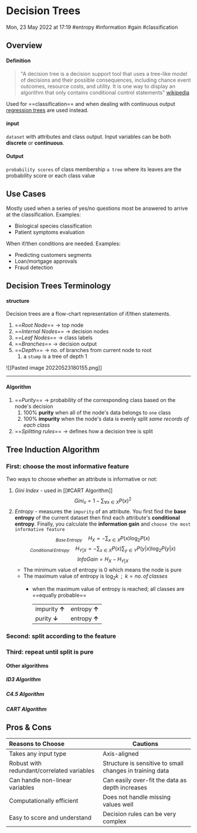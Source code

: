 # Decision Trees
Mon, 23 May 2022 at 17:19
#entropy #information #gain #classification
## Overview
#### Definition
> "A decision tree is a decision support tool that uses a tree-like model of decisions and their possible consequences, including chance event outcomes, resource costs, and utility. It is one way to display an algorithm that only contains conditional control statements" [wikipedia](https://en.wikipedia.org/wiki/Decision_tree#:~:text=A%20decision%20tree%20is%20a,only%20contains%20conditional%20control%20statements.)


Used for ==classification==  and when dealing with continuous output [regression trees](https://medium.com/analytics-vidhya/regression-trees-decision-tree-for-regression-machine-learning-e4d7525d8047#:~:text=A%20regression%20tree%20is%20basically,outputs%20instead%20of%20discrete%20outputs.)  are used instead.
#### input
`dataset` with attributes and class output. Input variables can be both **discrete** or **continuous**.
#### Output 
`probability scores` of class membership
`a tree` where its leaves are the probability score or each class value

## Use Cases
Mostly used when a series of yes/no questions most be answered to arrive at the classification.  Examples:
- Biological species classification
- Patient symptoms evaluation

When if/then conditions are needed.  Examples:
- Predicting customers segments
- Loan/mortgage approvals
- Fraud detection 
## Decision Trees Terminology
#### structure
Decision trees are a flow-chart representation of if/then statements.
1. ==*Root Node*== &rarr; top node
2. ==*Internal Nodes*== &rarr; decision nodes
3. ==*Leaf Nodes*== &rarr; class labels
4. ==*Branches*== &rarr; decision output
5. ==*Depth*== &rarr; no. of branches from current node to root 
	1. a `stump` is a tree of depth 1

> 
![[Pasted image 20220523180155.png]]

---
#### Algorithm 
1. ==*Purity*== &rarr; probability of the corresponding class based on the node's decision
	1. 100% **purity** when all of the node's data belongs to `one` class
	2. 100% **impurity** when the node's data is evenly split *same records of each class* 
2. ==*Splitting rules*== &rarr; defines how a decision tree is split

## Tree Induction Algorithm
### First: choose the most informative feature
Two ways to choose whether an attribute is informative or not:
1. *Gini Index* - used in [[#CART Algorithm]]
	$$ Gini_x = 1-\sum_{\forall x\in X}{P(x)^2} $$
2. *Entropy* - measures the `impurity` of an attribute. You first find the **base entropy** of the current dataset then find each attribute's **conditional entropy**. Finally, you calculate the **information gain** and `choose the most informative feature`
	$$ _{Base\,Entropy} \quad H_X = -\sum_{x\in X}{P(x) \log_2P(x)}$$
	$$ _{Conditional\,Entropy} \quad H_{Y|X} = -\sum_{x\in X}P(x) \sum_{y \in Y}P(y|x)\log_2 P(y|x)$$
	$$ InfoGain = H_X - H_{Y|X}$$
	- The minimum value of entropy is 0 which means the node is pure
	- The maximum value of entropy is $\log_2 k\,\,\,;\,\,\,k = no.\,of \,classes$
		- when the maximum value of entropy is reached; all classes are ==equally probable==
	
			 |       |  |
			| ----------- | ----------- |
			| impurity **&uarr;** | entropy **&uarr;** |
			| purity **&darr;**     | entropy **&uarr;** |


### Second: split according to the feature
### Third: repeat until split is pure 
#### Other algorithms
##### ID3 Algorithm
##### C4.5 Algorithm
##### CART Algorithm
## Pros & Cons

 | Reasons to Choose |  Cautions | 
 | :-- | -- |
 | Takes any input type | Axis-aligned|
 | Robust with redundant/correlated variables |Structure is sensitive to small changes in training data |
 | Can handle non-linear variables | Can easily over-fit the data as depth increases |
 | Computationally efficient | Does not handle missing values well |
 | Easy to score and understand | Decision rules can be very complex |

